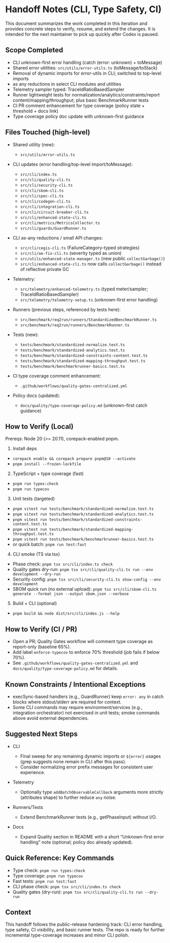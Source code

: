 # Handoff Notes (CLI, Type Safety, CI)

This document summarizes the work completed in this iteration and provides concrete steps to verify, resume, and extend the changes. It is intended for the next maintainer to pick up quickly after Codex is paused.

## Scope Completed

- CLI unknown-first error handling (catch (error: unknown) + toMessage)
- Shared error utilities: `src/utils/error-utils.ts` (toMessage/toStack)
- Removal of dynamic imports for error-utils in CLI; switched to top-level imports
- as any reductions in select CLI modules and utilities
- Telemetry sampler typed: TraceIdRatioBasedSampler
- Runner lightweight tests for normalization/analytics/constraints/report content/mapping/throughput; plus basic BenchmarkRunner tests
- CI PR comment enhancement for type coverage (policy state + threshold + docs link)
- Type coverage policy doc update with unknown-first guidance

## Files Touched (high-level)

- Shared utility (new):
  - `src/utils/error-utils.ts`

- CLI updates (error handling/top-level import/toMessage):
  - `src/cli/index.ts`
  - `src/cli/quality-cli.ts`
  - `src/cli/security-cli.ts`
  - `src/cli/sbom-cli.ts`
  - `src/cli/spec-cli.ts`
  - `src/cli/codegen-cli.ts`
  - `src/cli/integration-cli.ts`
  - `src/cli/circuit-breaker-cli.ts`
  - `src/cli/enhanced-state-cli.ts`
  - `src/cli/metrics/MetricsCollector.ts`
  - `src/cli/guards/GuardRunner.ts`

- CLI as-any reductions / small API changes:
  - `src/cli/cegis-cli.ts` (FailureCategory-typed strategies)
  - `src/cli/ae-fix-cli.ts` (severity typed as union)
  - `src/utils/enhanced-state-manager.ts` (new public `collectGarbage()`)
  - `src/cli/enhanced-state-cli.ts` now calls `collectGarbage()` instead of reflective private GC

- Telemetry:
  - `src/telemetry/enhanced-telemetry.ts` (typed meter/sampler; TraceIdRatioBasedSampler)
  - `src/telemetry/telemetry-setup.ts` (unknown-first error handling)

- Runners (previous steps, referenced by tests here):
  - `src/benchmark/req2run/runners/StandardizedBenchmarkRunner.ts`
  - `src/benchmark/req2run/runners/BenchmarkRunner.ts`

- Tests (new):
  - `tests/benchmark/standardized-normalize.test.ts`
  - `tests/benchmark/standardized-analytics.test.ts`
  - `tests/benchmark/standardized-constraints-content.test.ts`
  - `tests/benchmark/standardized-mapping-throughput.test.ts`
  - `tests/benchmark/benchmarkrunner-basics.test.ts`

- CI type coverage comment enhancement:
  - `.github/workflows/quality-gates-centralized.yml`

- Policy docs (updated):
  - `docs/quality/type-coverage-policy.md` (unknown-first catch guidance)

## How to Verify (Local)

Prereqs: Node 20 (>= 20.11), corepack-enabled pnpm.

1) Install deps
- `corepack enable && corepack prepare pnpm@10 --activate`
- `pnpm install --frozen-lockfile`

2) TypeScript + type coverage (fast)
- `pnpm run types:check`
- `pnpm run typecov`

3) Unit tests (targeted)
- `pnpm vitest run tests/benchmark/standardized-normalize.test.ts`
- `pnpm vitest run tests/benchmark/standardized-analytics.test.ts`
- `pnpm vitest run tests/benchmark/standardized-constraints-content.test.ts`
- `pnpm vitest run tests/benchmark/standardized-mapping-throughput.test.ts`
- `pnpm vitest run tests/benchmark/benchmarkrunner-basics.test.ts`
- or quick batch: `pnpm run test:fast`

4) CLI smoke (TS via tsx)
- Phase check: `pnpm tsx src/cli/index.ts check`
- Quality gates dry-run: `pnpm tsx src/cli/quality-cli.ts run --env development --dry-run`
- Security config: `pnpm tsx src/cli/security-cli.ts show-config --env development`
- SBOM quick run (no external upload): `pnpm tsx src/cli/sbom-cli.ts generate --format json --output sbom.json --verbose`

5) Build + CLI (optional)
- `pnpm build && node dist/src/cli/index.js --help`

## How to Verify (CI / PR)

- Open a PR; Quality Gates workflow will comment type coverage as report-only (baseline 65%).
- Add label `enforce-typecov` to enforce 70% threshold (job fails if below 70%).
- See `.github/workflows/quality-gates-centralized.yml` and `docs/quality/type-coverage-policy.md` for details.

## Known Constraints / Intentional Exceptions

- execSync-based handlers (e.g., GuardRunner) keep `error: any` in catch blocks where stdout/stderr are required for context.
- Some CLI commands may require environment/services (e.g., integration orchestrator) not exercised in unit tests; smoke commands above avoid external dependencies.

## Suggested Next Steps

- CLI
  - Final sweep for any remaining dynamic imports or `${error}` usages (grep suggests none remain in CLI after this pass).
  - Consider normalizing error prefix messages for consistent user experience.

- Telemetry
  - Optionally type `addBatchObservableCallback` arguments more strictly (attributes shape) to further reduce `any` noise.

- Runners/Tests
  - Extend BenchmarkRunner tests (e.g., getPhaseInput) without I/O.

- Docs
  - Expand Quality section in README with a short “Unknown-first error handling” note (optional; policy doc already updated).

## Quick Reference: Key Commands
- Type check: `pnpm run types:check`
- Type coverage: `pnpm run typecov`
- Fast tests: `pnpm run test:fast`
- CLI phase check: `pnpm tsx src/cli/index.ts check`
- Quality gates (dry-run): `pnpm tsx src/cli/quality-cli.ts run --dry-run`

## Context

This handoff follows the public-release hardening track: CLI error handling, type safety, CI visibility, and basic runner tests. The repo is ready for further incremental type-coverage increases and minor CLI polish.

